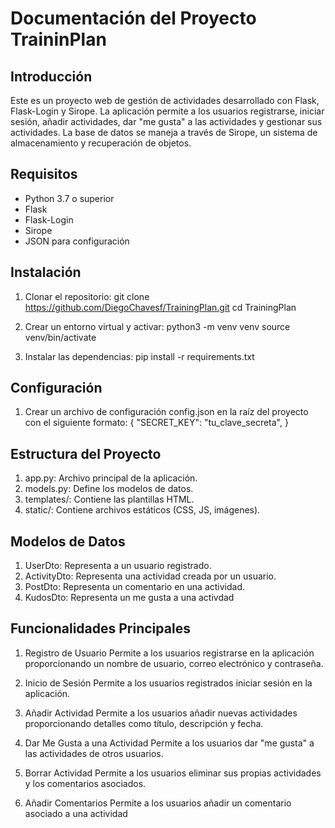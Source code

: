 # Documentación del Proyecto TraininPlan

## Introducción
Este es un proyecto web de gestión de actividades desarrollado con Flask, Flask-Login y Sirope. La aplicación permite a los usuarios registrarse, iniciar sesión, añadir actividades, dar "me gusta" a las actividades y gestionar sus actividades. La base de datos se maneja a través de Sirope, un sistema de almacenamiento y recuperación de objetos.

## Requisitos
- Python 3.7 o superior
- Flask
- Flask-Login
- Sirope
- JSON para configuración

## Instalación
1. Clonar el repositorio:
   git clone https://github.com/DiegoChavesf/TrainingPlan.git
   cd TrainingPlan

2. Crear un entorno virtual y activar:
    python3 -m venv venv
    source venv/bin/activate 

3. Instalar las dependencias:
    pip install -r requirements.txt

## Configuración
1. Crear un archivo de configuración config.json en la raíz del proyecto con el siguiente formato:
    {
        "SECRET_KEY": "tu_clave_secreta",
    }
    
## Estructura del Proyecto
1. app.py: Archivo principal de la aplicación.
2. models.py: Define los modelos de datos.
3. templates/: Contiene las plantillas HTML.
4. static/: Contiene archivos estáticos (CSS, JS, imágenes).

## Modelos de Datos
1. UserDto: Representa a un usuario registrado.
2. ActivityDto: Representa una actividad creada por un usuario.
3. PostDto: Representa un comentario en una actividad.
4. KudosDto: Representa un me gusta a una activdad

## Funcionalidades Principales
1. Registro de Usuario
Permite a los usuarios registrarse en la aplicación proporcionando un nombre de usuario, correo electrónico y contraseña.

2. Inicio de Sesión
Permite a los usuarios registrados iniciar sesión en la aplicación.

3. Añadir Actividad
Permite a los usuarios añadir nuevas actividades proporcionando detalles como título, descripción y fecha.

4. Dar Me Gusta a una Actividad
Permite a los usuarios dar "me gusta" a las actividades de otros usuarios.

5. Borrar Actividad
Permite a los usuarios eliminar sus propias actividades y los comentarios asociados.

6. Añadir Comentarios
Permite a los usuarios añadir un comentario asociado a una actividad